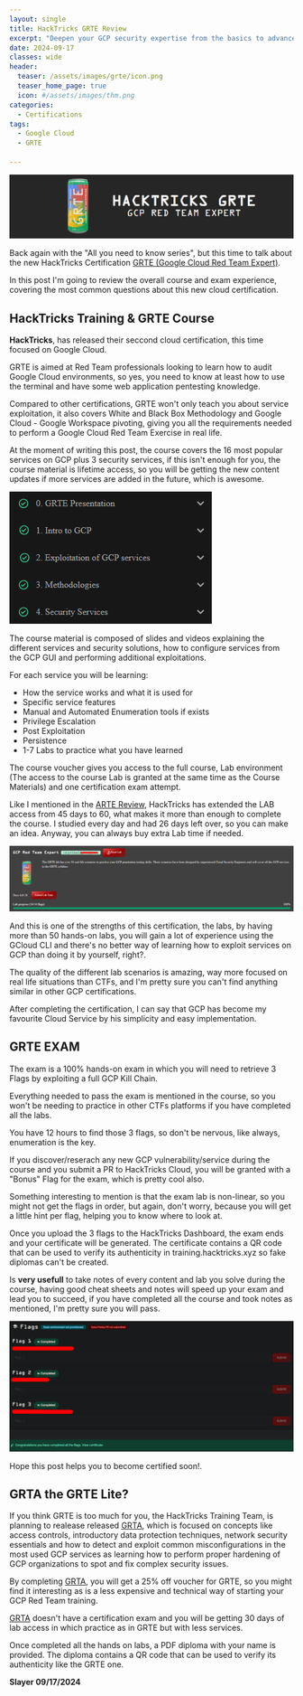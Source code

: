 ```yaml
---
layout: single
title: HackTricks GRTE Review
excerpt: "Deepen your GCP security expertise from the basics to advanced levels, starting by exploring identity management, encryption, and networking defenses. Learn to identify and exploit misconfigurations in tens of the most used GCP services. Master specialized Red Team and Whitebox tactics tailored for GCP, enhancing your ability to detect and correct complex security flaws. Moreover, gain insights into red teaming within Google Workspace and discover effective strategies for pivoting between GCP and Google Workspace platforms."
date: 2024-09-17
classes: wide
header:
  teaser: /assets/images/grte/icon.png
  teaser_home_page: true
  icon: #/assets/images/thm.png
categories:
  - Certifications
tags:
  - Google Cloud
  - GRTE
  
---
```


  ![](/assets/images/grte/Banner.png)


Back again with the "All you need to know series", but this time to talk about the new HackTricks Certification [GRTE (Google Cloud Red Team Expert)](https://training.hacktricks.xyz/courses/grte). 

In this post I'm going to review the overall course and exam experience, covering the most common questions about this new cloud certification. 

## HackTricks Training & GRTE Course

**HackTricks**, has released their seccond cloud certification, this time focused on Google Cloud. 

GRTE is aimed at Red Team professionals looking to learn how to audit Google Cloud environments, so yes, you need to know at least how to use the terminal and have some web application pentesting knowledge.

Compared to other certifications, GRTE won't only teach you about service exploitation, it also covers White and Black Box Methodology and Google Cloud - Google Workspace pivoting, giving you all the requirements needed to perform a Google Cloud Red Team Exercise in real life.

At the moment of writing this post, the course covers the 16 most popular services on GCP plus 3 security services, if this isn't enough for you, the course material is lifetime access, so you will be getting the new content updates if more services are added in the future, which is awesome.

  ![](/assets/images/grte/course.png)

The course material is composed of slides and videos explaining the different services and security solutions, how to configure services from the GCP GUI and performing additional exploitations.

For each service you will be learning:

* How the service works and what it is used for
* Specific service features 
* Manual and Automated Enumeration tools if exists
* Privilege Escalation
* Post Exploitation 
* Persistence
* 1-7 Labs to practice what you have learned

The course voucher gives you access to the full course, Lab environment (The access to the course Lab is granted at the same time as the Course Materials) and one certification exam attempt.

Like I mentioned in the [ARTE Review](https://slayer0x.github.io/ARTE/), HackTricks has extended the LAB access from 45 days to 60, what makes it more than enough to complete the course. I studied every day and had 26 days left over, so you can make an idea. Anyway, you can always buy extra Lab time if needed.

![](/assets/images/grte/Lab.png)

And this is one of the strengths of this certification, the labs, by having more than 50 hands-on labs, you will gain a lot of experience using the GCloud CLI and there's no better way of learning how to exploit services on GCP than doing it by yourself, right?.

The quality of the different lab scenarios is amazing, way more focused on real life situations than CTFs, and I'm pretty sure you can't find anything similar in other GCP certifications.

After completing the certification, I can say that GCP has become my favourite Cloud Service  by his simplicity and easy implementation.

## GRTE EXAM 

The exam is a 100% hands-on exam in which you will need to retrieve 3 Flags by exploiting a full GCP Kill Chain.

Everything needed to pass the exam is mentioned in the course, so you won't be needing to practice in other CTFs platforms if you have completed all the labs.

You have 12 hours to find those 3 flags, so don't be nervous, like always, enumeration is the key.

If you discover/reserach any new GCP vulnerability/service during the course and you submit a PR to HackTricks Cloud, you will be granted with a "Bonus" Flag for the exam, which is pretty cool also.

Something interesting to mention is that the exam lab is non-linear, so you might not get the flags in order, but again, don't worry, because you will get a little hint per flag, helping you to know where to look at.

Once you upload the 3 flags to the HackTricks Dashboard, the exam ends and your certificate will be generated. The certificate contains a QR code that can be used to verify its authenticity in training.hacktricks.xyz so fake diplomas can't be created.

Is **very usefull** to take notes of every content and lab you solve during the course, having good cheat sheets and notes will speed up your exam and lead you to succeed, if you have completed all the course and took notes as mentioned, I'm pretty sure you will pass.

  ![](/assets/images/grte/Examdashboard.png)

  Hope this post helps you to become certified soon!.

## GRTA the GRTE Lite?


If you think GRTE is too much for you, the HackTricks Training Team, is planning to realease released [GRTA](https://training.hacktricks.xyz/), which is focused on concepts like access controls, introductory data protection techniques, network security essentials and how to detect and exploit common misconfigurations in the most used GCP services as learning how to perform proper hardening of GCP organizations to spot and fix complex security issues.

By completing [GRTA](https://training.hacktricks.xyz/), you will get a 25% off voucher for GRTE, so you might find it interesting as is a less expensive and technical way of starting your GCP Red Team training.

[GRTA](https://training.hacktricks.xyz/) doesn't have a certification exam and you will be getting 30 days of lab access in which practice as in GRTE but with less services.

Once completed all the hands on labs, a PDF diploma with your name is provided. The diploma contains a QR code that can be used to verify its authenticity like the GRTE one.


**Slayer 09/17/2024**
